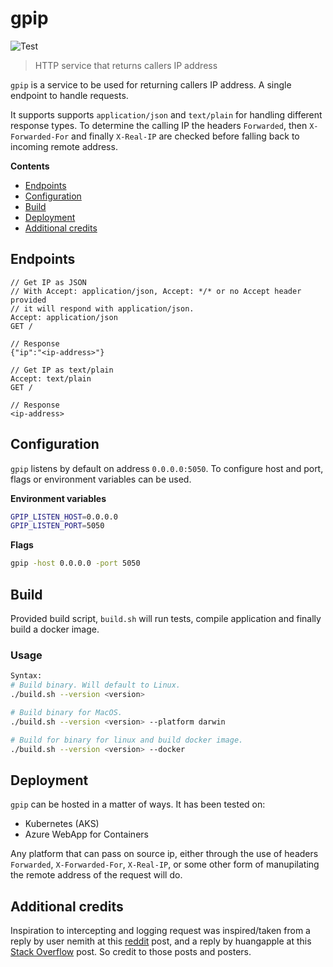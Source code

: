# gpip

![Test](https://github.com/RedeployAB/gpip/workflows/Test/badge.svg)

> HTTP service that returns callers IP address

`gpip` is a service to be used for returning callers IP address.
A single endpoint to handle requests.

It supports supports `application/json` and `text/plain` for handling different response types.
To determine the calling IP the headers `Forwarded`, then `X-Forwarded-For` and finally `X-Real-IP` are checked
before falling back to incoming remote address.

**Contents**

* [Endpoints](#endpoints)
* [Configuration](#configuration)
* [Build](#build)
* [Deployment](#deployment)
* [Additional credits](#additional-credits)


## Endpoints

```
// Get IP as JSON
// With Accept: application/json, Accept: */* or no Accept header provided
// it will respond with application/json.
Accept: application/json
GET /

// Response
{"ip":"<ip-address>"}

// Get IP as text/plain
Accept: text/plain
GET /

// Response
<ip-address>
```

## Configuration

`gpip` listens by default on address `0.0.0.0:5050`. To configure host and port, flags
or environment variables can be used.

**Environment variables**

```bash
GPIP_LISTEN_HOST=0.0.0.0
GPIP_LISTEN_PORT=5050
```

**Flags**

```bash
gpip -host 0.0.0.0 -port 5050
```

## Build

Provided build script, `build.sh` will run tests, compile application and finally build a docker image.

### Usage

```bash
Syntax:
# Build binary. Will default to Linux.
./build.sh --version <version>

# Build binary for MacOS.
./build.sh --version <version> --platform darwin

# Build for binary for linux and build docker image.
./build.sh --version <version> --docker
```

## Deployment

`gpip` can be hosted in a matter of ways. It has been tested on:

* Kubernetes (AKS)
* Azure WebApp for Containers

Any platform that can pass on source ip, either through the use of headers `Forwarded`, `X-Forwarded-For`, `X-Real-IP`,
or some other form of manupilating the remote address of the request will do.

## Additional credits

Inspiration to intercepting and logging request was inspired/taken from a reply
by user nemith at this [reddit](https://www.reddit.com/r/golang/comments/7p35s4/how_do_i_get_the_response_status_for_my_middleware/) post,
and a reply by huangapple at this [Stack Overflow](https://stackoverflow.com/questions/53272536/how-do-i-get-response-statuscode-in-golang-middleware) post.
So credit to those posts and posters.
